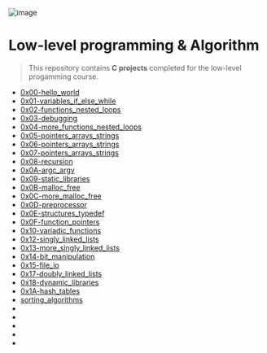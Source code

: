 ![image](https://user-images.githubusercontent.com/95341497/186492851-c9381e9a-69ff-4172-9f60-52edcee62eeb.png)


# Low-level programming & Algorithm

> This repository contains **C projects** completed for the low-level progamming course.

* [0x00-hello_world](https://github.com/jonyamagiri/alx-low_level_programming/tree/master/0x00-hello_world)
* [0x01-variables_if_else_while](https://github.com/jonyamagiri/alx-low_level_programming/tree/master/0x01-variables_if_else_while)
* [0x02-functions_nested_loops](https://github.com/jonyamagiri/alx-low_level_programming/tree/master/0x02-functions_nested_loops)
* [0x03-debugging](https://github.com/jonyamagiri/alx-low_level_programming/tree/master/0x03-debugging)
* [0x04-more_functions_nested_loops](https://github.com/jonyamagiri/alx-low_level_programming/tree/master/0x04-more_functions_nested_loops)
* [0x05-pointers_arrays_strings](https://github.com/jonyamagiri/alx-low_level_programming/tree/master/0x05-pointers_arrays_strings)
* [0x06-pointers_arrays_strings](https://github.com/jonyamagiri/alx-low_level_programming/tree/master/0x06-pointers_arrays_strings)
* [0x07-pointers_arrays_strings](https://github.com/jonyamagiri/alx-low_level_programming/tree/master/0x07-pointers_arrays_strings)
* [0x08-recursion](https://github.com/jonyamagiri/alx-low_level_programming/tree/master/0x08-recursion)
* [0x0A-argc_argv](https://github.com/jonyamagiri/alx-low_level_programming/tree/master/0x0A-argc_argv)
* [0x09-static_libraries](https://github.com/jonyamagiri/alx-low_level_programming/tree/master/0x09-static_libraries)
* [0x0B-malloc_free](https://github.com/jonyamagiri/alx-low_level_programming/tree/master/0x0B-malloc_free)
* [0x0C-more_malloc_free](https://github.com/jonyamagiri/alx-low_level_programming/tree/master/0x0C-more_malloc_free)
* [0x0D-preprocessor](https://github.com/jonyamagiri/alx-low_level_programming/tree/master/0x0D-preprocessor)
* [0x0E-structures_typedef](https://github.com/jonyamagiri/alx-low_level_programming/tree/master/0x0E-structures_typedef)
* [0x0F-function_pointers](https://github.com/jonyamagiri/alx-low_level_programming/tree/master/0x0F-function_pointers)
* [0x10-variadic_functions](https://github.com/jonyamagiri/alx-low_level_programming/tree/master/0x10-variadic_functions)
* [0x12-singly_linked_lists](https://github.com/jonyamagiri/alx-low_level_programming/tree/master/0x12-singly_linked_lists)
* [0x13-more_singly_linked_lists](https://github.com/jonyamagiri/alx-low_level_programming/tree/master/0x13-more_singly_linked_lists)
* [0x14-bit_manipulation](https://github.com/jonyamagiri/alx-low_level_programming/tree/master/0x14-bit_manipulation)
* [0x15-file_io](https://github.com/jonyamagiri/alx-low_level_programming/tree/master/0x15-file_io)
* [0x17-doubly_linked_lists](https://github.com/jonyamagiri/alx-low_level_programming/tree/master/0x17-doubly_linked_lists)
* [0x18-dynamic_libraries](https://github.com/jonyamagiri/alx-low_level_programming/tree/master/0x18-dynamic_libraries)
* [0x1A-hash_tables](https://github.com/jonyamagiri/alx-low_level_programming/tree/master/0x1A-hash_tables)
* [sorting_algorithms](https://github.com/jonyamagiri/sorting_algorithms)
* []()
* []()
* []()
* []()
* []()





